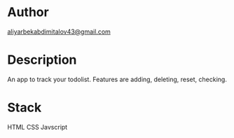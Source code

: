 # Author
aliyarbekabdimitalov43@gmail.com

# Description
An app to track your todolist. Features are adding, deleting, reset, checking.

# Stack
HTML
CSS
Javscript
